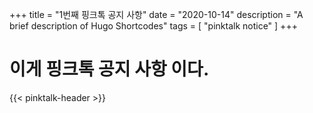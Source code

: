 +++
title = "1번째 핑크톡 공지 사항"
date = "2020-10-14"
description = "A brief description of Hugo Shortcodes"
tags = [
    "pinktalk notice"
]
+++

# 이게 핑크톡 공지 사항 이다.

{{< pinktalk-header >}}